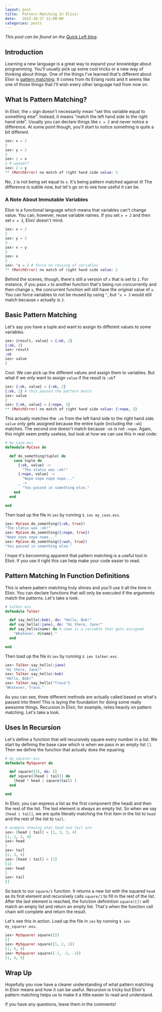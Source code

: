 ```yaml
---
layout: post
title:  Pattern Matching In Elixir
date:   2015-10-27 12:00:00
categories: posts
---
```


_This post can be found on the [Quick Left blog](https://quickleft.com/blog/pattern-matching-elixir/)._

## Introduction
Learning a new language is a great way to expand your knowledge about programming. You'll usually pick up some cool tricks or a new way of thinking about things. One of the things I've learned that's different about Elixir is [pattern matching](http://elixir-lang.org/getting-started/pattern-matching.html). It comes from its Erlang roots and it seems like one of those things that I'll wish every other language had from now on.

## What Is Pattern Matching?
In Elixir, the `=` sign doesn't necessarily mean "set this variable equal to something else". Instead, it means "match the left hand side to the right hand side". Usually you can declare things like `x = 2` and never notice a difference. At some point though, you'll start to notice something is quite a bit different.

```elixir
iex> x = 2
2
iex> y = 3
3
iex> 2 = x
2 # waaaat?
iex> 2 = y
** (MatchError) no match of right hand side value: 3
```

No, `2` is not being set equal to `x`. It's being pattern matched against it! The difference is subtle now, but let's go on to see how useful it can be.

### A Note About Immutable Variables
Elixir is a functional language which means that variables can't change value. You can, however, reuse variable names. If you set `x = 2` and then set `x = 3`, Elixir doesn't mind.

```elixir
iex> x = 2
2
iex> y = 3
3
iex> x = y
3
iex> x
3
iex> ^x = 2 # force no reusing of variables
** (MatchError) no match of right hand side value: 2
```

Behind the scenes, though, there's still a version of `x` that is set to `2`. For instance, if you pass `x` to another function that's being run concurrently and then change `x`, the concurrent function will still have the original value of `x`. You can force variables to not be reused by using `^`, but `^x = 3` would still match because `x` actually is `3`.

## Basic Pattern Matching
Let's say you have a tuple and want to assign its different values to some variables.

```elixir
iex> {result, value} = {:ok, 2}
{:ok, 2}
iex> result
:ok
iex> value
2
```

Cool. We can pick up the different values and assign them to variables. But what if we only want to assign `value` if the result is `:ok`?

```elixir
iex> {:ok, value} = {:ok, 2}
{:ok, 2} # this passed the pattern match
iex> value
2
iex> {:ok, value} = {:nope, 2}
** (MatchError) no match of right hand side value: {:nope, 2}
```

This actually matches the `:ok` from the left hand side to the right hand side. `value` only gets assigned because the entire tuple (including the `:ok`) matches. The second one doesn't match because `:ok` is not `:nope`. Again, this might seem pretty useless, but look at how we can use this in real code:

```elixir
# my_case.exs
defmodule MyCase do

  def do_something(tuple) do
    case tuple do
      {:ok, value} ->
        "The status was :ok!"
      {:nope, value} ->
        "Nope nope nope nope..."
      _ ->
        "You passed in something else."
    end
  end

end
```

Then load up the file in `iex` by running `$ iex my_case.exs`.

```elixir
iex> MyCase.do_something({:ok, true})
"The status was :ok!"
iex> MyCase.do_something({:nope, true})
"Nope nope nope nope..."
iex> MyCase.do_something({:wat, true})
"You passed in something else."
```

I hope it's becomming apparent that pattern matching is a useful tool in Elixir. If you use it right this can help make your code easier to read.

## Pattern Matching In Function Definitions
This is where pattern matching truly shines and you'll use it all the time in Elixir. You can declare functions that will only be executed if the arguments match the patterns. Let's take a look.

```elixir
# talker.exs
defmodule Talker

  def say_hello(:bob), do: "Hello, Bob!"
  def say_hello(:jane), do: "Hi there, Jane!"
  def say_hello(name) do # name is a variable that gets assigned
    "Whatever, #{name}."
  end

end
```

Then load up the file in `iex` by running `$ iex talker.exs`.

```elixir
iex> Talker.say_hello(:jane)
"Hi there, Jane!"
iex> Talker.say_hello(:bob)
"Hello, Bob!"
iex> Talker.say_hello("Trace")
"Whatever, Trace."
```

As you can see, three different methods are actually called based on what's passed into them! This is laying the foundation for doing some really awesome things. Recursion in Elixir, for example, relies heavily on pattern matching. Let's take a look.


## Uses In Recursion
Let's define a function that will recursively square every number in a list. We start by defining the base case which is when we pass in an empty list `[]`. Then we define the function that actually does the squaring.

```elixir
# my_squarer.exs
defmodule MySquarer do

  def square([]), do: []
  def square([head | tail]) do
    [head * head | square(tail) ]
  end

end
```

In Elixir, you can express a list as the first component (the head) and then the rest of the list. The last element is always an empty list. So when we say `[head | tail]`, we are quite literally matching the first item in the list to `head` and the rest of the list to `tail`.

```elixir
# example showing what head and tail are
iex> [head | tail] = [1, 2, 3, 4]
[1, 2, 3, 4]
iex> head
1
iex> tail
[2, 3, 4]
iex> [head | tail] = [1]
[1]
iex> head
1
iex> tail
[]
```

So back to our `square/1` function. It returns a new list with the squared `head` as its first element and recursively calls `square/1` to fill in the rest of the list. After the last element is reached, the function definintion `square([])` will match an empty list and return an empty list. That's when the function call chain will complete and return the result.

Let's see this in action. Load up the file in `iex` by running `$ iex my_squarer.exs`.

```elixir
iex> MySquarer.square([])
[]
iex> MySquarer.square([1, 2, 3])
[1, 4, 9]
iex> MySquarer.square([-1, -2, -3])
[1, 4, 9]
```

## Wrap Up
Hopefully you now have a clearer understanding of what pattern matching in Elixir means and how it can be useful. Recursion is tricky but Elixir's pattern matching helps us to make it a little easier to read and understand.

If you have any questions, leave them in the comments!
